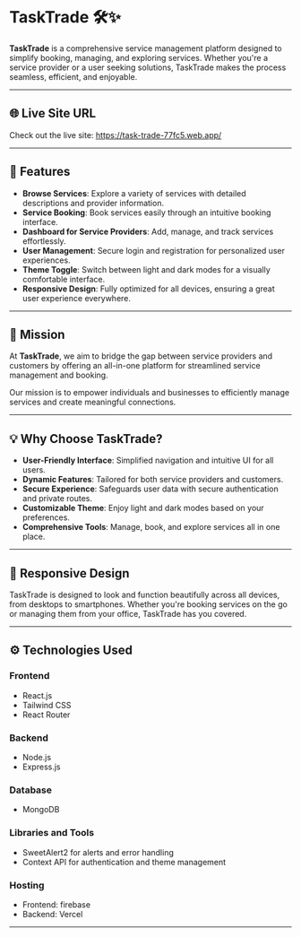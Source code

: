 # TaskTrade 🛠️✨

**TaskTrade** is a comprehensive service management platform designed to simplify booking, managing, and exploring services. Whether you're a service provider or a user seeking solutions, TaskTrade makes the process seamless, efficient, and enjoyable.

---

## 🌐 Live Site URL

Check out the live site: https://task-trade-77fc5.web.app/

---

## 📌 Features

- **Browse Services**: Explore a variety of services with detailed descriptions and provider information.
- **Service Booking**: Book services easily through an intuitive booking interface.
- **Dashboard for Service Providers**: Add, manage, and track services effortlessly.
- **User Management**: Secure login and registration for personalized user experiences.
- **Theme Toggle**: Switch between light and dark modes for a visually comfortable interface.
- **Responsive Design**: Fully optimized for all devices, ensuring a great user experience everywhere.

---

## 🎯 Mission

At **TaskTrade**, we aim to bridge the gap between service providers and customers by offering an all-in-one platform for streamlined service management and booking.

Our mission is to empower individuals and businesses to efficiently manage services and create meaningful connections.

---

## 💡 Why Choose TaskTrade?

- **User-Friendly Interface**: Simplified navigation and intuitive UI for all users.
- **Dynamic Features**: Tailored for both service providers and customers.
- **Secure Experience**: Safeguards user data with secure authentication and private routes.
- **Customizable Theme**: Enjoy light and dark modes based on your preferences.
- **Comprehensive Tools**: Manage, book, and explore services all in one place.

---

## 📱 Responsive Design

TaskTrade is designed to look and function beautifully across all devices, from desktops to smartphones. Whether you're booking services on the go or managing them from your office, TaskTrade has you covered.

---

## ⚙️ Technologies Used

### **Frontend**

- React.js
- Tailwind CSS
- React Router

### **Backend**

- Node.js
- Express.js

### **Database**

- MongoDB

### **Libraries and Tools**

- SweetAlert2 for alerts and error handling
- Context API for authentication and theme management

### **Hosting**

- Frontend: firebase
- Backend: Vercel

---
